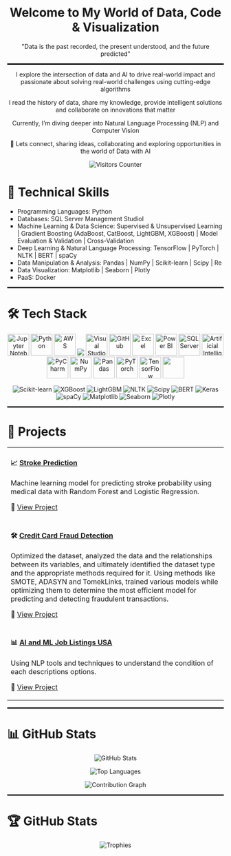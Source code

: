 <h1 align="center"> Welcome to My World of Data, Code & Visualization </h1>

<p align="center"> "Data is the past recorded, the present understood, and the future predicted" </p>

<hr style="height: 3px; background-color: black; border: none;">

<p align="center">  I explore the intersection of data and AI to drive real-world impact and passionate about solving real-world challenges using cutting-edge algorithms </p>

<p align="center">  I read the history of data, share my knowledge, provide intelligent solutions and collaborate on innovations that matter </p>

<p align="center">  Currently, I’m diving deeper into Natural Language Processing (NLP) and Computer Vision </p>

<p align="center"> 🔗 Lets connect, sharing ideas, collaborating and exploring opportunities in the world of Data with AI </p>

<p align="center">
  <img src="https://komarev.com/ghpvc/?username=AminTK&label=Visitors&color=blue&style=plastic&base=150" alt="Visitors Counter" />
</p>

<h1 align="left"> 🧠 Technical Skills </h1>
<p align="left">
<ul style="list-style-type: square;">
  <li> Programming Languages: Python </li>
  <li> Databases: SQL Server Management StudioI </li>
  <li> Machine Learning & Data Science: Supervised & Unsupervised Learning | Gradient Boosting (AdaBoost, CatBoost, LightGBM, XGBoost) | Model Evaluation & Validation | Cross-Validation </li>
  <li> Deep Learning & Natural Language Processing: TensorFlow | PyTorch | NLTK | BERT | spaCy </li>
  <li> Data Manipulation & Analysis: Pandas | NumPy | Scikit-learn | Scipy | Re </li>
  <li> Data Visualization: Matplotlib | Seaborn | Plotly </li>
  <li> PaaS: Docker </li>
</ul>

<hr style="height: 3px; background-color: black; border: none;">

<h1 align="left"> 🛠️ Tech Stack </h1>
<p align="center">
  <img src="https://upload.wikimedia.org/wikipedia/commons/3/38/Jupyter_logo.svg" alt="Jupyter Notebook" width="50" height="50"/>
  <img src="https://img.icons8.com/color/96/000000/python.png" alt="Python" width="50" height="50"/>
  <img src="https://img.icons8.com/color/96/amazon-web-services.png" alt="AWS" width="50" height="50"/>
  <img src="https://img.icons8.com/?size=50&id=F4uMFPZgS0gt&format=png&color=000000"/>
  <img src="https://img.icons8.com/color/96/visual-studio-code-2019.png" alt="Visual Studio Code" width="50" height="50"/>
  <img src="https://img.icons8.com/color/96/000000/github.png" alt="GitHub" width="50" height="50"/>
  <img src="https://img.icons8.com/color/96/microsoft-excel-2019.png" alt="Excel" width="50" height="50"/>
  <img src="https://img.icons8.com/color/96/power-bi.png" alt="Power BI" width="50" height="50"/>
  <img src="https://img.icons8.com/color/96/microsoft-sql-server.png" alt="SQL Server" width="50" height="50"/>
  <img src="https://img.icons8.com/color/96/artificial-intelligence.png" alt="Artificial Intelligence" width="50" height="50"/>
  <img src="https://img.icons8.com/color/96/pycharm.png" alt="PyCharm" width="50" height="50"/>
  <img src="https://img.icons8.com/color/96/numpy.png" alt="NumPy" width="50" height="50"/>
  <img src="https://img.icons8.com/color/96/pandas.png" alt="Pandas" width="50" height="50"/>
  <img src="https://upload.wikimedia.org/wikipedia/commons/1/10/PyTorch_logo_icon.svg" alt="PyTorch" width="50" height="50"/>
  <img src="https://img.icons8.com/color/96/tensorflow.png" alt="TensorFlow" width="50" height="50"/>
  <img src="https://img.icons8.com/?size=100&id=22813&format=png&color=000000" width="50" height="50"/>
</p>
<p align="center">
  <img src="https://img.shields.io/badge/Scikit--learn-4B8BBE?style=plastic&logo=scikit-learn&logoColor=white" alt="Scikit-learn"/>
  <img src="https://img.shields.io/badge/XGBoost-blueviolet?style=plastic&logo=xgboost&logoColor=white" alt="XGBoost"/>
  <img src="https://img.shields.io/badge/LightGBM-brightgreen?style=plastic&logo=lightgbm&logoColor=white" alt="LightGBM"/>
  <img src="https://img.shields.io/badge/NLTK-red?style=plastic&logo=nltk&logoColor=white" alt="NLTK"/>
  <img src="https://img.shields.io/badge/Scipy-lightgrey?style=plastic&logo=scipy&logoColor=white" alt="Scipy"/>
  <img src="https://img.shields.io/badge/BERT-ff69b4?style=plastic&logo=bert&logoColor=white" alt="BERT"/>
  <img src="https://img.shields.io/badge/Keras-green?style=plastic&logo=keras&logoColor=white" alt="Keras"/>
  <img src="https://img.shields.io/badge/spaCy-yellow?style=plastic&logo=spacy&logoColor=white" alt="spaCy"/>
  <img src="https://img.shields.io/badge/Matplotlib-11557C?style=plastic&logo=matplotlib&logoColor=white" alt="Matplotlib"/>
  <img src="https://img.shields.io/badge/Seaborn-F7931E?style=plastic&logo=seaborn&logoColor=white" alt="Seaborn"/>
  <img src="https://img.shields.io/badge/Plotly-3F4F75?style=plastic&logo=plotly&logoColor=white" alt="Plotly"/>
</p>

<hr style="height: 3px; background-color: black; border: none;">

<h1 align="left"> 🚀 Projects </h1>
<p align="left">
<table>
  <tr>
    <td>
      <h4> 📈 <a href="https://github.com/AminTK/stroke-prediction"> Stroke Prediction </a></h4>
      <p> Machine learning model for predicting stroke probability using medical data with Random Forest and Logistic Regression. </p>
      <p> 🔗 <a href="https://github.com/AminTK/stroke-prediction"> View Project </a></p>
    </td>
  </tr>
  <tr>
    <td>
      <h4> 🛠️ <a href="https://github.com/username/emergency-dashboard" target="_blank" > Credit Card Fraud Detection </a></h4>
      <p> Optimized the dataset, analyzed the data and the relationships between its variables, and ultimately identified the dataset type and the appropriate methods required for it. Using methods like SMOTE, ADASYN and TomekLinks, trained various models while optimizing them to determine the most efficient model for predicting and detecting fraudulent transactions. </p>
      <p> 🔗 <a href="https://github.com/AminTK/Credit-Card-Fraud-Detection.git"> View Project </a></p>
    </td>
  </tr>
  <tr>
    <td>
      <h4> 📊 <a href="https://github.com/username/fraud-detection" target="_blank" > AI and ML Job Listings USA </a></h4>
      <p> Using NLP tools and techniques to understand the condition of each descriptions options. </p>
      <p> 🔗 <a href="https://www.kaggle.com/code/amintavanaie/analyzing-ai-ml-jobs-in-usa-with-nlp"> View Project </a></p>
    </td>
  </tr>
</table>

<hr style="height: 3px; background-color: black; border: none;">

<h1 align="left"> 📊 GitHub Stats </h1>

<p align="center">
  <img src="https://github-readme-stats.vercel.app/api?username=AminTK&show_icons=true&count_private=true&include_all_commits=true&theme=tokyonight" alt="GitHub Stats" />
</p>

<p align="center">
  <img src="https://github-readme-stats.vercel.app/api/top-langs/?username=AminTK&layout=compact&langs_count=8&theme=tokyonight" alt="Top Languages" />
</p>

<p align="center">
  <img src="https://github-readme-activity-graph.vercel.app/graph?username=AminTK&area=true&theme=react" alt="Contribution Graph" />
</p>

<hr style="height: 3px; background-color: black; border: none;">

<h1 align="left"> 🏆 GitHub Stats </h1>

<p align="center">
  <img src="https://github-profile-trophy.vercel.app/?username=AminTK&theme=flat&no-frame=true&margin-w=10" alt="Trophies" />
</p>

